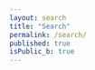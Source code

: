 ```yaml
---
layout: search
title: "Search"
permalink: /search/
published: true
isPublic_b: true
---
```


<div id="app-search"></div>
